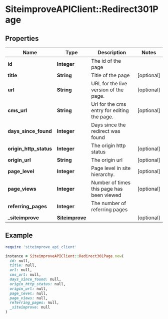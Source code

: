 # SiteimproveAPIClient::Redirect301Page

## Properties

| Name | Type | Description | Notes |
| ---- | ---- | ----------- | ----- |
| **id** | **Integer** | The id of the page |  |
| **title** | **String** | Title of the page | [optional] |
| **url** | **String** | URL for the live version of the page. | [optional] |
| **cms_url** | **String** | Url for the cms entry for editing the page. | [optional] |
| **days_since_found** | **Integer** | Days since the redirect was found |  |
| **origin_http_status** | **Integer** | The origin http status | [optional] |
| **origin_url** | **String** | The origin url | [optional] |
| **page_level** | **Integer** | Page level in site hierarchy. | [optional] |
| **page_views** | **Integer** | Number of times this page has been viewed | [optional] |
| **referring_pages** | **Integer** | The number of referring pages |  |
| **_siteimprove** | [**Siteimprove**](Siteimprove.md) |  | [optional] |

## Example

```ruby
require 'siteimprove_api_client'

instance = SiteimproveAPIClient::Redirect301Page.new(
  id: null,
  title: null,
  url: null,
  cms_url: null,
  days_since_found: null,
  origin_http_status: null,
  origin_url: null,
  page_level: null,
  page_views: null,
  referring_pages: null,
  _siteimprove: null
)
```

